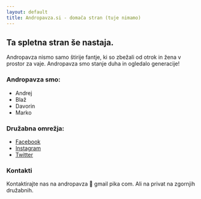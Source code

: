 ```yaml
---
layout: default
title: Andropavza.si - domača stran (tuje nimamo)
---
```


## Ta spletna stran še nastaja.

Andropavza nismo samo štirije fantje, ki so zbežali od otrok in žena v prostor za vaje. Andropavza smo stanje duha in ogledalo generacije!

### Andropavza smo:

* Andrej
* Blaž
* Davorin
* Marko

### Družabna omrežja:

* [Facebook](https://www.facebook.com/andropavza/)
* [Instagram](https://www.facebook.com/andropavza/)
* [Twitter](https://twitter.com/andropavza/)


### Kontakti 

Kontaktirajte nas na andropavza 🙉 gmail pika com. Ali na privat na zgornjih družabnih.